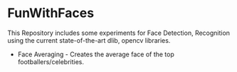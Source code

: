 # FunWithFaces
This Repository includes some experiments for Face Detection, Recognition using the current state-of-the-art dlib, opencv libraries.

- Face Averaging - Creates the average face of the top footballers/celebrities. 
